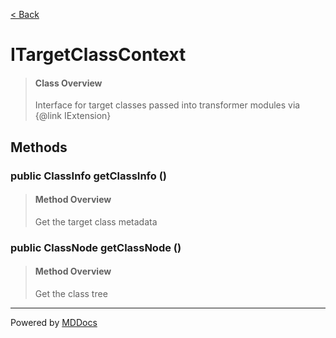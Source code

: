 [< Back](../README.md)
# ITargetClassContext #
>#### Class Overview ####
>Interface for target classes passed into transformer modules via
 {@link IExtension}
## Methods ##
### public ClassInfo getClassInfo () ###
>#### Method Overview ####
>Get the target class metadata
>
### public ClassNode getClassNode () ###
>#### Method Overview ####
>Get the class tree
>

---
Powered by [MDDocs](https://github.com/VRCube/MDDocs)